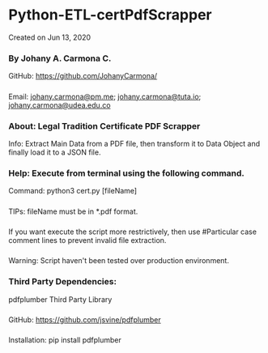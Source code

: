 # Python-ETL-certPdfScrapper
Created on Jun 13, 2020

### By Johany A. Carmona C.
GitHub: https://github.com/JohanyCarmona/
#####
Email: johany.carmona@pm.me; johany.carmona@tuta.io; johany.carmona@udea.edu.co

### About: Legal Tradition Certificate PDF Scrapper
Info: Extract Main Data from a PDF file, then transform it to Data Object and finally load it to a JSON file.

### Help: Execute from terminal using the following command.
Command: python3 cert.py [fileName]
#####
TIPs: fileName must be in *.pdf format.
#####
If you want execute the script more restrictively, then use #Particular case comment lines to prevent invalid file extraction.
#####
Warning: Script haven't been tested over production environment.

### Third Party Dependencies: 
pdfplumber Third Party Library
#####
GitHub: https://github.com/jsvine/pdfplumber
#####
Installation: pip install pdfplumber

